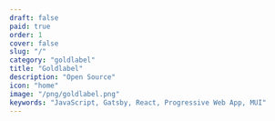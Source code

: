 ```yaml
---
draft: false
paid: true
order: 1
cover: false
slug: "/"
category: "goldlabel"
title: "Goldlabel"
description: "Open Source"
icon: "home"
image: "/png/goldlabel.png"
keywords: "JavaScript, Gatsby, React, Progressive Web App, MUI"
---
```

